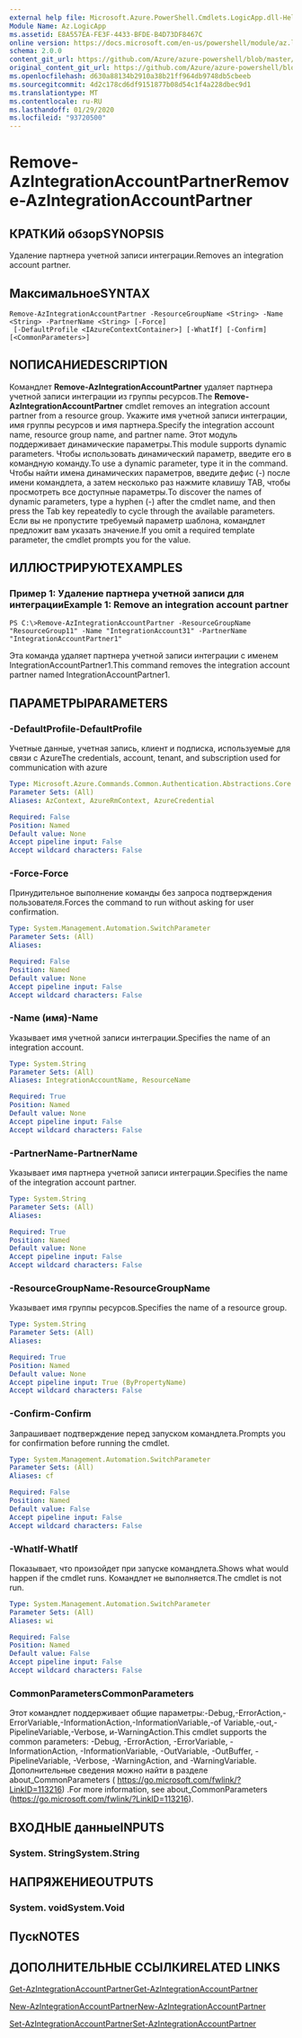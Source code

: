 ```yaml
---
external help file: Microsoft.Azure.PowerShell.Cmdlets.LogicApp.dll-Help.xml
Module Name: Az.LogicApp
ms.assetid: E8A557EA-FE3F-4433-BFDE-B4D73DF8467C
online version: https://docs.microsoft.com/en-us/powershell/module/az.logicapp/remove-azintegrationaccountpartner
schema: 2.0.0
content_git_url: https://github.com/Azure/azure-powershell/blob/master/src/LogicApp/LogicApp/help/Remove-AzIntegrationAccountPartner.md
original_content_git_url: https://github.com/Azure/azure-powershell/blob/master/src/LogicApp/LogicApp/help/Remove-AzIntegrationAccountPartner.md
ms.openlocfilehash: d630a88134b2910a38b21ff964db9748db5cbeeb
ms.sourcegitcommit: 4d2c178cd6df9151877b08d54c1f4a228dbec9d1
ms.translationtype: MT
ms.contentlocale: ru-RU
ms.lasthandoff: 01/29/2020
ms.locfileid: "93720500"
---
```

# <span data-ttu-id="fbc51-101">Remove-AzIntegrationAccountPartner</span><span class="sxs-lookup"><span data-stu-id="fbc51-101">Remove-AzIntegrationAccountPartner</span></span>

## <span data-ttu-id="fbc51-102">КРАТКИй обзор</span><span class="sxs-lookup"><span data-stu-id="fbc51-102">SYNOPSIS</span></span>
<span data-ttu-id="fbc51-103">Удаление партнера учетной записи интеграции.</span><span class="sxs-lookup"><span data-stu-id="fbc51-103">Removes an integration account partner.</span></span>

## <span data-ttu-id="fbc51-104">Максимальное</span><span class="sxs-lookup"><span data-stu-id="fbc51-104">SYNTAX</span></span>

```
Remove-AzIntegrationAccountPartner -ResourceGroupName <String> -Name <String> -PartnerName <String> [-Force]
 [-DefaultProfile <IAzureContextContainer>] [-WhatIf] [-Confirm] [<CommonParameters>]
```

## <span data-ttu-id="fbc51-105">NОПИСАНИЕ</span><span class="sxs-lookup"><span data-stu-id="fbc51-105">DESCRIPTION</span></span>
<span data-ttu-id="fbc51-106">Командлет **Remove-AzIntegrationAccountPartner** удаляет партнера учетной записи интеграции из группы ресурсов.</span><span class="sxs-lookup"><span data-stu-id="fbc51-106">The **Remove-AzIntegrationAccountPartner** cmdlet removes an integration account partner from a resource group.</span></span>
<span data-ttu-id="fbc51-107">Укажите имя учетной записи интеграции, имя группы ресурсов и имя партнера.</span><span class="sxs-lookup"><span data-stu-id="fbc51-107">Specify the integration account name, resource group name, and partner name.</span></span>
<span data-ttu-id="fbc51-108">Этот модуль поддерживает динамические параметры.</span><span class="sxs-lookup"><span data-stu-id="fbc51-108">This module supports dynamic parameters.</span></span>
<span data-ttu-id="fbc51-109">Чтобы использовать динамический параметр, введите его в командную команду.</span><span class="sxs-lookup"><span data-stu-id="fbc51-109">To use a dynamic parameter, type it in the command.</span></span>
<span data-ttu-id="fbc51-110">Чтобы найти имена динамических параметров, введите дефис (-) после имени командлета, а затем несколько раз нажмите клавишу TAB, чтобы просмотреть все доступные параметры.</span><span class="sxs-lookup"><span data-stu-id="fbc51-110">To discover the names of dynamic parameters, type a hyphen (-) after the cmdlet name, and then press the Tab key repeatedly to cycle through the available parameters.</span></span>
<span data-ttu-id="fbc51-111">Если вы не пропустите требуемый параметр шаблона, командлет предложит вам указать значение.</span><span class="sxs-lookup"><span data-stu-id="fbc51-111">If you omit a required template parameter, the cmdlet prompts you for the value.</span></span>

## <span data-ttu-id="fbc51-112">ИЛЛЮСТРИРУЮТ</span><span class="sxs-lookup"><span data-stu-id="fbc51-112">EXAMPLES</span></span>

### <span data-ttu-id="fbc51-113">Пример 1: Удаление партнера учетной записи для интеграции</span><span class="sxs-lookup"><span data-stu-id="fbc51-113">Example 1: Remove an integration account partner</span></span>
```
PS C:\>Remove-AzIntegrationAccountPartner -ResourceGroupName "ResourceGroup11" -Name "IntegrationAccount31" -PartnerName "IntegrationAccountPartner1"
```

<span data-ttu-id="fbc51-114">Эта команда удаляет партнера учетной записи интеграции с именем IntegrationAccountPartner1.</span><span class="sxs-lookup"><span data-stu-id="fbc51-114">This command removes the integration account partner named IntegrationAccountPartner1.</span></span>

## <span data-ttu-id="fbc51-115">ПАРАМЕТРЫ</span><span class="sxs-lookup"><span data-stu-id="fbc51-115">PARAMETERS</span></span>

### <span data-ttu-id="fbc51-116">-DefaultProfile</span><span class="sxs-lookup"><span data-stu-id="fbc51-116">-DefaultProfile</span></span>
<span data-ttu-id="fbc51-117">Учетные данные, учетная запись, клиент и подписка, используемые для связи с Azure</span><span class="sxs-lookup"><span data-stu-id="fbc51-117">The credentials, account, tenant, and subscription used for communication with azure</span></span>

```yaml
Type: Microsoft.Azure.Commands.Common.Authentication.Abstractions.Core.IAzureContextContainer
Parameter Sets: (All)
Aliases: AzContext, AzureRmContext, AzureCredential

Required: False
Position: Named
Default value: None
Accept pipeline input: False
Accept wildcard characters: False
```

### <span data-ttu-id="fbc51-118">-Force</span><span class="sxs-lookup"><span data-stu-id="fbc51-118">-Force</span></span>
<span data-ttu-id="fbc51-119">Принудительное выполнение команды без запроса подтверждения пользователя.</span><span class="sxs-lookup"><span data-stu-id="fbc51-119">Forces the command to run without asking for user confirmation.</span></span>

```yaml
Type: System.Management.Automation.SwitchParameter
Parameter Sets: (All)
Aliases:

Required: False
Position: Named
Default value: None
Accept pipeline input: False
Accept wildcard characters: False
```

### <span data-ttu-id="fbc51-120">-Name (имя)</span><span class="sxs-lookup"><span data-stu-id="fbc51-120">-Name</span></span>
<span data-ttu-id="fbc51-121">Указывает имя учетной записи интеграции.</span><span class="sxs-lookup"><span data-stu-id="fbc51-121">Specifies the name of an integration account.</span></span>

```yaml
Type: System.String
Parameter Sets: (All)
Aliases: IntegrationAccountName, ResourceName

Required: True
Position: Named
Default value: None
Accept pipeline input: False
Accept wildcard characters: False
```

### <span data-ttu-id="fbc51-122">-PartnerName</span><span class="sxs-lookup"><span data-stu-id="fbc51-122">-PartnerName</span></span>
<span data-ttu-id="fbc51-123">Указывает имя партнера учетной записи интеграции.</span><span class="sxs-lookup"><span data-stu-id="fbc51-123">Specifies the name of the integration account partner.</span></span>

```yaml
Type: System.String
Parameter Sets: (All)
Aliases:

Required: True
Position: Named
Default value: None
Accept pipeline input: False
Accept wildcard characters: False
```

### <span data-ttu-id="fbc51-124">-ResourceGroupName</span><span class="sxs-lookup"><span data-stu-id="fbc51-124">-ResourceGroupName</span></span>
<span data-ttu-id="fbc51-125">Указывает имя группы ресурсов.</span><span class="sxs-lookup"><span data-stu-id="fbc51-125">Specifies the name of a resource group.</span></span>

```yaml
Type: System.String
Parameter Sets: (All)
Aliases:

Required: True
Position: Named
Default value: None
Accept pipeline input: True (ByPropertyName)
Accept wildcard characters: False
```

### <span data-ttu-id="fbc51-126">-Confirm</span><span class="sxs-lookup"><span data-stu-id="fbc51-126">-Confirm</span></span>
<span data-ttu-id="fbc51-127">Запрашивает подтверждение перед запуском командлета.</span><span class="sxs-lookup"><span data-stu-id="fbc51-127">Prompts you for confirmation before running the cmdlet.</span></span>

```yaml
Type: System.Management.Automation.SwitchParameter
Parameter Sets: (All)
Aliases: cf

Required: False
Position: Named
Default value: False
Accept pipeline input: False
Accept wildcard characters: False
```

### <span data-ttu-id="fbc51-128">-WhatIf</span><span class="sxs-lookup"><span data-stu-id="fbc51-128">-WhatIf</span></span>
<span data-ttu-id="fbc51-129">Показывает, что произойдет при запуске командлета.</span><span class="sxs-lookup"><span data-stu-id="fbc51-129">Shows what would happen if the cmdlet runs.</span></span>
<span data-ttu-id="fbc51-130">Командлет не выполняется.</span><span class="sxs-lookup"><span data-stu-id="fbc51-130">The cmdlet is not run.</span></span>

```yaml
Type: System.Management.Automation.SwitchParameter
Parameter Sets: (All)
Aliases: wi

Required: False
Position: Named
Default value: False
Accept pipeline input: False
Accept wildcard characters: False
```

### <span data-ttu-id="fbc51-131">CommonParameters</span><span class="sxs-lookup"><span data-stu-id="fbc51-131">CommonParameters</span></span>
<span data-ttu-id="fbc51-132">Этот командлет поддерживает общие параметры:-Debug,-ErrorAction,-ErrorVariable,-InformationAction,-InformationVariable,-of Variable,-out,-PipelineVariable,-Verbose, и-WarningAction.</span><span class="sxs-lookup"><span data-stu-id="fbc51-132">This cmdlet supports the common parameters: -Debug, -ErrorAction, -ErrorVariable, -InformationAction, -InformationVariable, -OutVariable, -OutBuffer, -PipelineVariable, -Verbose, -WarningAction, and -WarningVariable.</span></span> <span data-ttu-id="fbc51-133">Дополнительные сведения можно найти в разделе about_CommonParameters ( https://go.microsoft.com/fwlink/?LinkID=113216) .</span><span class="sxs-lookup"><span data-stu-id="fbc51-133">For more information, see about_CommonParameters (https://go.microsoft.com/fwlink/?LinkID=113216).</span></span>

## <span data-ttu-id="fbc51-134">ВХОДНЫЕ данные</span><span class="sxs-lookup"><span data-stu-id="fbc51-134">INPUTS</span></span>

### <span data-ttu-id="fbc51-135">System. String</span><span class="sxs-lookup"><span data-stu-id="fbc51-135">System.String</span></span>

## <span data-ttu-id="fbc51-136">НАПРЯЖЕНИЕ</span><span class="sxs-lookup"><span data-stu-id="fbc51-136">OUTPUTS</span></span>

### <span data-ttu-id="fbc51-137">System. void</span><span class="sxs-lookup"><span data-stu-id="fbc51-137">System.Void</span></span>

## <span data-ttu-id="fbc51-138">Пуск</span><span class="sxs-lookup"><span data-stu-id="fbc51-138">NOTES</span></span>

## <span data-ttu-id="fbc51-139">ДОПОЛНИТЕЛЬНЫЕ ССЫЛКИ</span><span class="sxs-lookup"><span data-stu-id="fbc51-139">RELATED LINKS</span></span>

[<span data-ttu-id="fbc51-140">Get-AzIntegrationAccountPartner</span><span class="sxs-lookup"><span data-stu-id="fbc51-140">Get-AzIntegrationAccountPartner</span></span>](./Get-AzIntegrationAccountPartner.md)

[<span data-ttu-id="fbc51-141">New-AzIntegrationAccountPartner</span><span class="sxs-lookup"><span data-stu-id="fbc51-141">New-AzIntegrationAccountPartner</span></span>](./New-AzIntegrationAccountPartner.md)

[<span data-ttu-id="fbc51-142">Set-AzIntegrationAccountPartner</span><span class="sxs-lookup"><span data-stu-id="fbc51-142">Set-AzIntegrationAccountPartner</span></span>](./Set-AzIntegrationAccountPartner.md)


